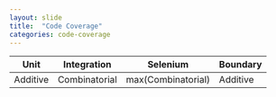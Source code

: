 ```yaml
---
layout: slide
title:  "Code Coverage"
categories: code-coverage
---
```


| Unit | Integration | Selenium | Boundary |
|-------|--------|---------|--------|
| Additive | Combinatorial | max(Combinatorial) | Additive
